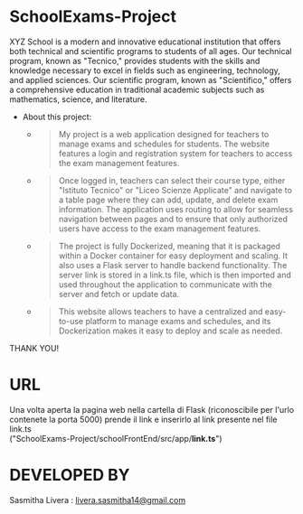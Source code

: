 # SchoolExams-Project
XYZ School is a modern and innovative educational institution that offers both technical and scientific programs to students of all ages. Our technical program, known as "Tecnico," provides students with the skills and knowledge necessary to excel in fields such as engineering, technology, and applied sciences. Our scientific program, known as "Scientifico," offers a comprehensive education in traditional academic subjects such as mathematics, science, and literature.

- About this project: 

  - > My project is a web application designed for teachers to manage exams and schedules for students. The website features a login and registration system for teachers to access the exam management features.

  - >Once logged in, teachers can select their course type, either "Istituto Tecnico" or "Liceo Scienze Applicate" and navigate to a table page where they can add, update, and delete exam information. The application uses routing to allow for seamless navigation between pages and to ensure that only authorized users have access to the exam management features.

  - >The project is fully Dockerized, meaning that it is packaged within a Docker container for easy deployment and scaling. It also uses a Flask server to handle backend functionality. The server link is stored in a link.ts file, which is then imported and used throughout the application to communicate with the server and fetch or update data.

  - >This website allows teachers to have a centralized and easy-to-use platform to manage exams and schedules, and its Dockerization makes it easy to deploy and scale as needed.

THANK YOU!

# URL
Una volta aperta la pagina web nella cartella di Flask (riconoscibile per l'urlo contenete la porta 5000) prende il link e inserirlo al link presente nel file link.ts <br>("SchoolExams-Project/schoolFrontEnd/src/app/**link.ts**")

# DEVELOPED BY
Sasmitha Livera : livera.sasmitha14@gmail.com
